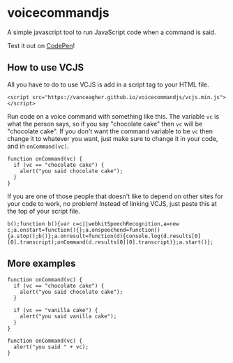 # voicecommandjs
A simple javascript tool to run JavaScript code when a command is said.

Test it out on [CodePen](https://codepen.io/Vanceagher/pen/NWrYGGJ)!


## How to use VCJS

All you have to do to use VCJS is add in a script tag to your HTML file.

`<script src="https://vanceagher.github.io/voicecommandjs/vcjs.min.js"></script>`

Run code on a voice command with something like this.
The variable `vc` is what the person says, so if you say "chocolate cake" then `vc` will be "chocolate cake".
If you don't want the command variable to be `vc` then change it to whatever you want, just make sure to change it in your code, and in `onCommand(vc)`.

```
function onCommand(vc) {
  if (vc == "chocolate cake") {
    alert("you said chocolate cake");
  }
}
```

If you are one of those people that doesn't like to depend on other sites for your code to work, no problem! Instead of linking VCJS, just paste this at the top of your script file.

```
b();function b(){var c=c||webkitSpeechRecognition,a=new c;a.onstart=function(){};a.onspeechend=function(){a.stop();b()};a.onresult=function(d){console.log(d.results[0][0].transcript);onCommand(d.results[0][0].transcript)};a.start()};
```

## More examples

```
function onCommand(vc) {
  if (vc == "chocolate cake") {
    alert("you said chocolate cake");
  }
  
  if (vc == "vanilla cake") {
    alert("you said vanilla cake");
  }
}
```

```
function onCommand(vc) {
  alert("you said " + vc);
}
```
